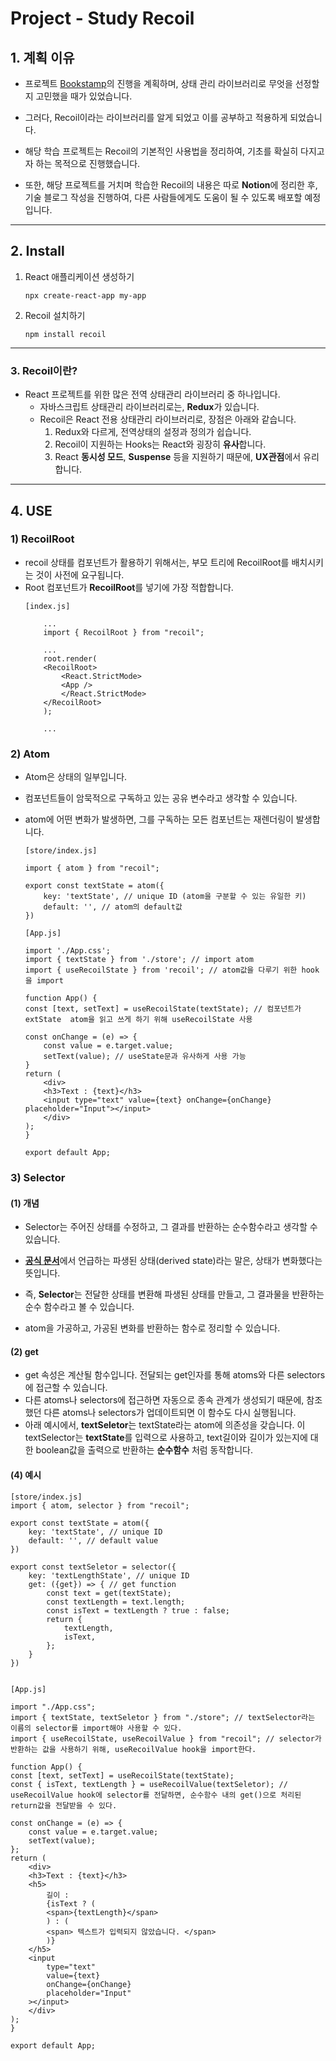 Project - Study Recoil
======================

## 1. **계획 이유**
- 프로젝트 [Bookstamp](https://book-community.vercel.app/main)의 진행을 계획하며, 상태 관리 라이브러리로 무엇을 선정할 지 고민했을 때가 있었습니다.

- 그러다, Recoil이라는 라이브러리를 알게 되었고 이를 공부하고 적용하게 되었습니다.
- 해당 학습 프로젝트는 Recoil의 기본적인 사용법을 정리하여, 기초를 확실히 다지고자 하는 목적으로 진행했습니다.
- 또한, 해당 프로젝트를 거치며 학습한 Recoil의 내용은 따로 **Notion**에 정리한 후, 기술 블로그 작성을 진행하여, 다른 사람들에게도 도움이 될 수 있도록 배포할 예정입니다. 


****

## 2. **Install**

1. React 애플리케이션 생성하기
    ```
    npx create-react-app my-app
    ```

2. Recoil 설치하기
    ```
    npm install recoil
    ```

****

### **3. Recoil이란?**

- React 프로젝트를 위한 많은 전역 상태관리 라이브러리 중 하나입니다.
    - 자바스크립트 상태관리 라이브러리로는, **Redux**가 있습니다.
    - Recoil은 React 전용 상태관리 라이브러리로, 장점은 아래와 같습니다.
        1. Redux와 다르게, 전역상태의 설정과 정의가 쉽습니다.
        2. Recoil이 지원하는 Hooks는 React와 굉장히 **유사**합니다.
        3. React **동시성 모드**, **Suspense** 등을 지원하기 때문에, **UX관점**에서 유리합니다.

****

## **4. USE**

### 1) RecoilRoot
 - recoil 상태를 컴포넌트가 활용하기 위해서는, 부모 트리에 RecoilRoot를 배치시키는 것이 사전에 요구됩니다.
 - Root 컴포넌트가 **RecoilRoot**를 넣기에 가장 적합합니다.
    ```
    [index.js]

        ...
        import { RecoilRoot } from "recoil";

        ...
        root.render(
        <RecoilRoot>
            <React.StrictMode>
            <App />
            </React.StrictMode>
        </RecoilRoot>
        );

        ...
    ```


### 2) Atom
 - Atom은 상태의 일부입니다.
 - 컴포넌트들이 암묵적으로 구독하고 있는 공유 변수라고 생각할 수 있습니다.
 - atom에 어떤 변화가 발생하면, 그를 구독하는 모든 컴포넌트는 재렌더링이 발생합니다.
    ```
    [store/index.js]

    import { atom } from "recoil";  

    export const textState = atom({
        key: 'textState', // unique ID (atom을 구분할 수 있는 유일한 키)
        default: '', // atom의 default값
    })

    ```

    ```
    [App.js]

    import './App.css';
    import { textState } from './store'; // import atom
    import { useRecoilState } from 'recoil'; // atom값을 다루기 위한 hook을 import

    function App() {
    const [text, setText] = useRecoilState(textState); // 컴포넌트가 extState  atom을 읽고 쓰게 하기 위해 useRecoilState 사용

    const onChange = (e) => {
        const value = e.target.value;
        setText(value); // useState문과 유사하게 사용 가능
    }
    return (
        <div>
        <h3>Text : {text}</h3>
        <input type="text" value={text} onChange={onChange} placeholder="Input"></input>
        </div>
    );
    }

    export default App;

    ```



### 3) Selector

####  **(1) 개념**
- Selector는 주어진 상태를 수정하고, 그 결과를 반환하는 순수함수라고 생각할 수 있습니다.

- [**공식 문서**](https://recoiljs.org/ko/docs/introduction/getting-started)에서 언급하는 파생된 상태(derived state)라는 말은, 상태가 변화했다는 뜻입니다. 

- 즉, **Selector**는 전달한 상태를 변환해 파생된 상태를 만들고, 그 결과물을 반환하는 순수 함수라고 볼 수 있습니다.
- atom을 가공하고, 가공된 변화를 반환하는 함수로 정리할 수 있습니다. 

#### **(2) get**
- get 속성은 계산될 함수입니다. 전달되는 get인자를 통해 atoms와 다른 selectors에 접근할 수 있습니다.
- 다른 atoms나 selectors에 접근하면 자동으로 종속 관계가 생성되기 때문에, 참조했던 다른 atoms나 selectors가 업데이트되면 이 함수도 다시 실행됩니다.
- 아래 예시에서, **textSeletor**는 textState라는 atom에 의존성을 갖습니다. 이 textSelector는 **textState**를 입력으로 사용하고, text길이와 길이가 있는지에 대한 boolean값을 출력으로 반환하는 **순수함수** 처럼 동작합니다.

#### **(4) 예시**
```
[store/index.js]
import { atom, selector } from "recoil";

export const textState = atom({
    key: 'textState', // unique ID 
    default: '', // default value
})

export const textSeletor = selector({
    key: 'textLengthState', // unique ID 
    get: ({get}) => { // get function
        const text = get(textState);
        const textLength = text.length;
        const isText = textLength ? true : false;
        return {
            textLength,
            isText,
        };
    }
})


[App.js]

import "./App.css";
import { textState, textSeletor } from "./store"; // textSelector라는 이름의 selector를 import해야 사용할 수 있다.
import { useRecoilState, useRecoilValue } from "recoil"; // selector가 반환하는 값을 사용하기 위해, useRecoilValue hook을 import한다.

function App() {
const [text, setText] = useRecoilState(textState);
const { isText, textLength } = useRecoilValue(textSeletor); // useRecoilValue hook에 selector를 전달하면, 순수함수 내의 get()으로 처리된 return값을 전달받을 수 있다.

const onChange = (e) => {
    const value = e.target.value;
    setText(value);
};
return (
    <div>
    <h3>Text : {text}</h3>
    <h5>
        길이 :
        {isText ? (
        <span>{textLength}</span>
        ) : (
        <span> 텍스트가 입력되지 않았습니다. </span>
        )}
    </h5>
    <input
        type="text"
        value={text}
        onChange={onChange}
        placeholder="Input"
    ></input>
    </div>
);
}

export default App;

```
